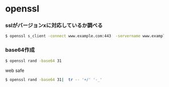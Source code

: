 # openssl


### sslがバージョンxに対応しているか調べる


```bash
$ openssl s_client -connect www.example.com:443  -servername www.example.com  -tls1_2
```
 
 
 
### base64作成 

```bash
$ openssl rand -base64 31
```

web safe

```bash
$ openssl rand -base64 31|  tr -- '+/' '-_'
``` 








